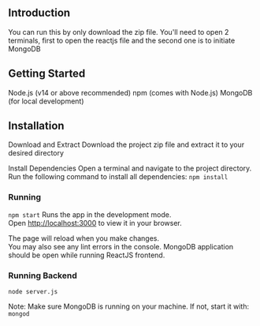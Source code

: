 ## Introduction

You can run this by only download the zip file.
You'll need to open 2 terminals, first to open the reactjs file and the second one is to initiate MongoDB

## Getting Started

Node.js (v14 or above recommended)
npm (comes with Node.js)
MongoDB (for local development)

## Installation

Download and Extract
  Download the project zip file and extract it to your desired directory
  
Install Dependencies
  Open a terminal and navigate to the project directory.
  Run the following command to install all dependencies:
  `npm install`

### Running

`npm start`
Runs the app in the development mode.\
Open [http://localhost:3000](http://localhost:3000) to view it in your browser.

The page will reload when you make changes.\
You may also see any lint errors in the console.
MongoDB application should be open while running ReactJS frontend.

### Running Backend

`node server.js`

Note: Make sure MongoDB is running on your machine. If not, start it with:
  `mongod`

